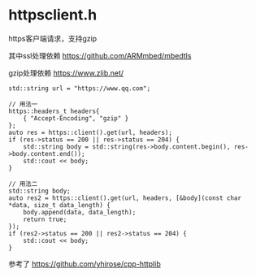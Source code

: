 # httpsclient.h

https客户端请求，支持gzip

其中ssl处理依赖 https://github.com/ARMmbed/mbedtls

gzip处理依赖 https://www.zlib.net/



    std::string url = "https://www.qq.com";

    // 用法一
    https::headers_t headers{
        { "Accept-Encoding", "gzip" }
    };
    auto res = https::client().get(url, headers);
    if (res->status == 200 || res->status == 204) {
        std::string body = std::string(res->body.content.begin(), res->body.content.end());
        std::cout << body;
    }

    // 用法二
    std::string body;
    auto res2 = https::client().get(url, headers, [&body](const char *data, size_t data_length) {
        body.append(data, data_length);
        return true;
    });
    if (res2->status == 200 || res2->status == 204) {
        std::cout << body;
    }
	
	
参考了 https://github.com/yhirose/cpp-httplib
